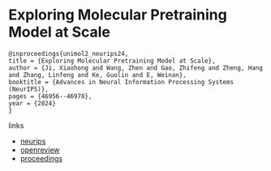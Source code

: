 # Exploring Molecular Pretraining Model at Scale

```
@inproceedings{unimol2_neurips24,
title = {Exploring Molecular Pretraining Model at Scale},
author = {Ji, Xiaohong and Wang, Zhen and Gao, Zhifeng and Zheng, Hang and Zhang, Linfeng and Ke, Guolin and E, Weinan},
booktitle = {Advances in Neural Information Processing Systems (NeurIPS)},
pages = {46956--46978},
year = {2024}
}
```

links
- [neurips](https://nips.cc/Conferences/2024/Schedule?showEvent=96550)
- [openreview](https://openreview.net/forum?id=64V40K2fDv)
- [proceedings](https://papers.nips.cc//paper_files/paper/2024/hash/53923bb44655a7defb31c7744c01b62b-Abstract-Conference.html)
